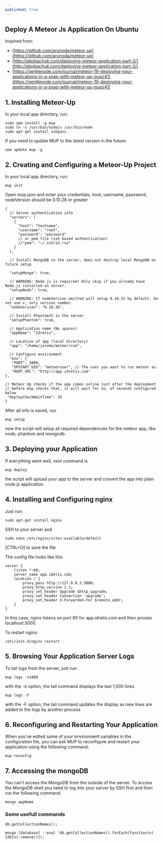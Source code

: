 ```yaml
---
published: true
---
```




## Deploy A Meteor Js Application On Ubuntu

Inspired from:

- [https://github.com/arunoda/meteor-up](https://github.com/arunoda/meteor-up)
- [http://alexbachuk.com/deploying-meteor-application-part-2/](http://alexbachuk.com/deploying-meteor-application-part-2/)
- [https://gentlenode.com/journal/meteor-19-deploying-your-applications-in-a-snap-with-meteor-up-mup/41](https://gentlenode.com/journal/meteor-19-deploying-your-applications-in-a-snap-with-meteor-up-mup/41)



## 1. Installing Meteor-Up

In your local app directory, run:

	sudo npm install -g mup
	sudo ln -s /usr/bin/nodejs /usr/bin/node
	sudo apt-get install sshpass
    
If you need to update MUP to the latest version in the future:

	npm update mup -g

## 2. Creating and Configuring a Meteor-Up Project

In your local app directory, run:

	mup init
    
Open mup.json and enter your credentials, host, username, password, nodeVersion should be 0.10.28 or greater

	{
	  // Server authentication info
	  "servers": [
	    {
	      "host": "hostname",
	      "username": "root",
	      "password": "password"
	      // or pem file (ssh based authentication)
	      //"pem": "~/.ssh/id_rsa"
	    }
	  ],

	  // Install MongoDB in the server, does not destroy local MongoDB on future setup
      
	  "setupMongo": true,

	  // WARNING: Node.js is required! Only skip if you already have Node.js installed on server.
	  "setupNode": true,

	  // WARNING: If nodeVersion omitted will setup 0.10.33 by default. Do not use v, only version number.
	  "nodeVersion": "0.10.36",

	  // Install PhantomJS in the server
	  "setupPhantom": true,

	  // Application name (No spaces)
	  "appName": "Idretis",

	  // Location of app (local directory)
	  "app": "/home/jerome/meteor/csm",

	  // Configure environment
	  "env": {
 	   "PORT": 3000,
 	   "UPSTART_UID": "meteoruser", // The user you want to run meteor as.
 	   "ROOT_URL": "http://app.idretis.com"
  	},

  	// Meteor Up checks if the app comes online just after the deployment
  	// before mup checks that, it will wait for no. of seconds configured below
 	 "deployCheckWaitTime": 35
	}

After all info is saved, run 

	mup setup

now the script will setup all required dependencies for the meteor app, like node, phantom and mongodb.

## 3. Deploying your Application

If everything went well, next command is 

	mup deploy

the script will upload your app to the server and convert the app into plain node.js application.

## 4. Installing and Configuring nginx

Just run:

	sudo apt-get install nginx

SSH to your server and 

	sudo nano /etc/nginx/sites-available/default
    
[CTRL+O] to save the file
    
The config file looks like this

	server {
		listen *:80;
		server_name app.idetis.com;
		location / {
			proxy_pass http://127.0.0.1:3000;
			proxy_http_version 1.1;
			proxy_set_header Upgrade $http_upgrade;
			proxy_set_header Connection 'upgrade';
			proxy_set_header X-Forwarded-For $remote_addr;
		}
	}

In this case, nginx listens on port 80 for app.idretis.com and then proxies localhost:3000.

To restart nginx:

	/etc/init.d/nginx restart

## 5. Browsing Your Application Server Logs

To tail logs from the server, just run:

	mup logs -n1000

with the -n option, the tail command displays the last 1,000 lines

	mup logs -F

with the -F option, the tail command updates the display as new lines are added to the logs by another process

## 6. Reconfiguring and Restarting Your Application

When you’ve edited some of your environment variables in the configuration file, you can ask MUP to reconfigure and restart your application using the following command:

	mup reconfig

## 7. Accessing the mongoDB

You can't access the MongoDB from the outside of the server. To access the MongoDB shell you need to log into your server by SSH first and then run the following command.

    mongo appName

### Some usefull commands

	db.getCollectionNames();
    
    mongo [database] --eval "db.getCollectionNames().forEach(function(n){db[n].remove()});
